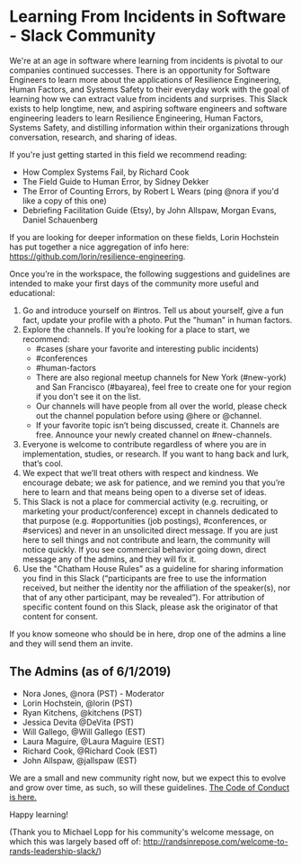 # Learning From Incidents in Software - Slack Community

We're at an age in software where learning from incidents is pivotal to our companies continued successes. There is an opportunity for Software Engineers to learn more about the applications of Resilience Engineering, Human Factors, and Systems Safety to their everyday work with the goal of learning how we can extract value from incidents and surprises. This Slack exists to help longtime, new, and aspiring software engineers and software engineering leaders to learn Resilience Engineering, Human Factors, Systems Safety, and distilling information within their organizations through conversation, research, and sharing of ideas.

If you're just getting started in this field we recommend reading: 
* How Complex Systems Fail, by Richard Cook
* The Field Guide to Human Error, by Sidney Dekker 
* The Error of Counting Errors, by Robert L Wears (ping @nora if you'd like a copy of this one)
* Debriefing Facilitation Guide (Etsy), by John Allspaw, Morgan Evans, Daniel Schauenberg

If you are looking for deeper information on these fields, Lorin Hochstein has put together a nice aggregation of info here: https://github.com/lorin/resilience-engineering. 

Once you’re in the workspace, the following suggestions and guidelines are intended to make your first days of the community more useful and educational:

1. Go and introduce yourself on #intros. Tell us about yourself, give a fun fact, update your profile with a photo. Put the "human" in human factors.
2. Explore the channels. If you’re looking for a place to start, we recommend:
   * #cases (share your favorite and interesting public incidents)
   * #conferences
   * #human-factors
   * There are also regional meetup channels for New York (#new-york) and San Francisco (#bayarea), feel free to create one for your region if you don't see it on the list.
   * Our channels will have people from all over the world, please check out the channel population before using @here or @channel.
   * If your favorite topic isn’t being discussed, create it. Channels are free. Announce your newly created channel on #new-channels.
3. Everyone is welcome to contribute regardless of where you are in implementation, studies, or research. If you want to hang back and lurk, that’s cool.
4. We expect that we’ll treat others with respect and kindness. We encourage debate; we ask for patience, and we remind you that you’re here to learn and that means being open to a diverse set of ideas.
5. This Slack is not a place for commercial activity (e.g. recruiting, or marketing your product/conference) except in channels dedicated to that purpose (e.g. #opportunities (job postings), #conferences, or #services) and never in an unsolicited direct message. If you are just here to sell things and not contribute and learn, the community will notice quickly. If you see commercial behavior going down, direct message any of the admins, and they will fix it.
6. Use the "Chatham House Rules" as a guideline for sharing information you find in this Slack (“participants are free to use the information received, but neither the identity nor the affiliation of the speaker(s), nor that of any other participant, may be revealed”). For attribution of specific content found on this Slack, please ask the originator of that content for consent.

If you know someone who should be in here, drop one of the admins a line and they will send them an invite.

## The Admins (as of 6/1/2019)
* Nora Jones, @nora (PST) - Moderator
* Lorin Hochstein, @lorin (PST)
* Ryan Kitchens, @kitchens (PST)
* Jessica Devita @DeVita (PST) 
* Will Gallego, @Will Gallego (EST)
* Laura Maguire, @Laura Maguire (EST)
* Richard Cook, @Richard Cook (EST)
* John Allspaw, @jallspaw (EST)

We are a small and new community right now, but we expect this to evolve and grow over time, as such, so will these guidelines. [The Code of Conduct is here.](https://github.com/norajones/LFI-Slack/blob/master/CodeOfConduct.md)

Happy learning!

(Thank you to Michael Lopp for his community's welcome message, on which this was largely based off of: http://randsinrepose.com/welcome-to-rands-leadership-slack/)
